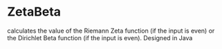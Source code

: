 # ZetaBeta
calculates the value of the Riemann Zeta function (if the input is even) or the Dirichlet Beta function (if the input is even). Designed in Java
